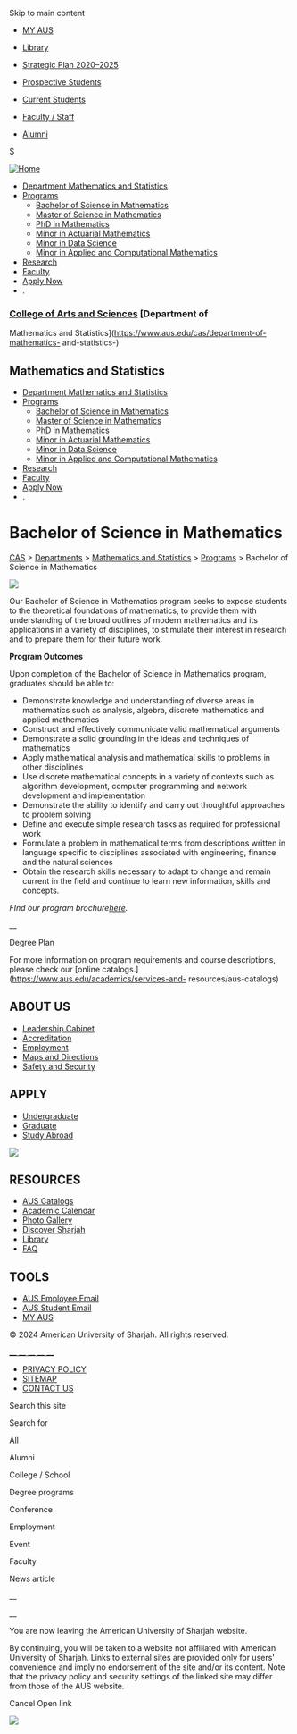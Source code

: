 Skip to main content

  * [MY AUS](https://my.aus.edu)
  * [Library](http://library.aus.edu/)
  * [Strategic Plan 2020–2025](https://www.aus.edu/about/aus-strategic-plan-2020-2025)

  * [Prospective Students](/prospective-students)
  * [Current Students](/current-students)
  * [Faculty / Staff](/faculty-and-staff)
  * [Alumni](/alumni)

S

[![Home](https://www.aus.edu/sites/default/files/aus-default-logo.png)](/
"Home")

  * [Department Mathematics and Statistics](/cas/department-of-mathematics-and-statistics-)
  * [Programs](/cas/department-of-mathematics-and-statistics?t=programs)
    * [Bachelor of Science in Mathematics](/cas/department-of-mathematics-and-statistics/bachelor-of-science-in-mathematics)
    * [Master of Science in Mathematics](/cas/department-of-mathematics-and-statistics/master-of-science-in-mathematics)
    * [PhD in Mathematics](/cas/department-of-mathematics-and-statistics/phd-in-mathematics-phd-mth)
    * [Minor in Actuarial Mathematics](/cas/department-of-mathematics-and-statistics/minor-in-actuarial-mathematics)
    * [Minor in Data Science](/cas/department-of-mathematics-and-statistics/minor-in-data-science)
    * [Minor in Applied and Computational Mathematics](/cas/department-of-mathematics-and-statistics/minor-in-applied-and-computational-mathematics)
  * [Research](/cas/department-of-mathematics-and-statistics?t=research)
  * [Faculty](/cas/department-of-mathematics-and-statistics?t=faculty)
  * [Apply Now](/apply)
  * .

### [College of Arts and Sciences](https://www.aus.edu/cas) [Department of
Mathematics and Statistics](https://www.aus.edu/cas/department-of-mathematics-
and-statistics-)

##  Mathematics and Statistics

  * [Department Mathematics and Statistics](/cas/department-of-mathematics-and-statistics-)
  * [Programs](/cas/department-of-mathematics-and-statistics?t=programs)
    * [Bachelor of Science in Mathematics](/cas/department-of-mathematics-and-statistics/bachelor-of-science-in-mathematics)
    * [Master of Science in Mathematics](/cas/department-of-mathematics-and-statistics/master-of-science-in-mathematics)
    * [PhD in Mathematics](/cas/department-of-mathematics-and-statistics/phd-in-mathematics-phd-mth)
    * [Minor in Actuarial Mathematics](/cas/department-of-mathematics-and-statistics/minor-in-actuarial-mathematics)
    * [Minor in Data Science](/cas/department-of-mathematics-and-statistics/minor-in-data-science)
    * [Minor in Applied and Computational Mathematics](/cas/department-of-mathematics-and-statistics/minor-in-applied-and-computational-mathematics)
  * [Research](/cas/department-of-mathematics-and-statistics?t=research)
  * [Faculty](/cas/department-of-mathematics-and-statistics?t=faculty)
  * [Apply Now](/apply)
  * .

# Bachelor of Science in Mathematics

[CAS](/cas) > [Departments](/cas/departments) > [Mathematics and
Statistics](/cas/department-of-mathematics-and-statistics) >
[Programs](/cas/department-of-mathematics-and-statistics?t=programs) >
Bachelor of Science in Mathematics

![](https://www.aus.edu/sites/default/files/bs_math.jpg)

Our Bachelor of Science in Mathematics program seeks to expose students to the
theoretical foundations of mathematics, to provide them with understanding of
the broad outlines of modern mathematics and its applications in a variety of
disciplines, to stimulate their interest in research and to prepare them for
their future work.

**Program Outcomes**

Upon completion of the Bachelor of Science in Mathematics program, graduates
should be able to:

  * Demonstrate knowledge and understanding of diverse areas in mathematics such as analysis, algebra, discrete mathematics and applied mathematics
  * Construct and effectively communicate valid mathematical arguments
  * Demonstrate a solid grounding in the ideas and techniques of mathematics
  * Apply mathematical analysis and mathematical skills to problems in other disciplines
  * Use discrete mathematical concepts in a variety of contexts such as algorithm development, computer programming and network development and implementation
  * Demonstrate the ability to identify and carry out thoughtful approaches to problem solving
  * Define and execute simple research tasks as required for professional work
  * Formulate a problem in mathematical terms from descriptions written in language specific to disciplines associated with engineering, finance and the natural sciences
  * Obtain the research skills necessary to adapt to change and remain current in the field and continue to learn new information, skills and concepts.

_FInd our program brochure[here](https://www.aus.edu/cas/brochures)._

__

Degree Plan

For more information on program requirements and course descriptions, please
check our [online catalogs.](https://www.aus.edu/academics/services-and-
resources/aus-catalogs)

## ABOUT US

  * [Leadership Cabinet](/administration)
  * [Accreditation](/about/aus-at-a-glance/accreditation)
  * [Employment](https://www.aus.edu/working-at-aus)
  * [Maps and Directions](/life-at-aus/around-campus/maps-and-directions)
  * [Safety and Security](/life-at-aus/around-campus/safety-and-security)

## APPLY

  * [Undergraduate](/admissions/bachelors-degrees)
  * [Graduate](/admissions/masters-degrees)
  * [Study Abroad](/academics/international-study-and-exchange)

![](/sites/all/themes/aus/images/foot-logo.png)

## RESOURCES

  * [AUS Catalogs](/academics/services-and-resources/aus-catalogs)
  * [Academic Calendar](/academics/services-and-resources/academic-calendar)
  * [Photo Gallery](/gallery/photos)
  * [Discover Sharjah](/about/visit-and-explore/discover-sharjah)
  * [Library](http://library.aus.edu/)
  * [FAQ](/faq)

## TOOLS

  * [AUS Employee Email ](http://email.aus.edu/)
  * [AUS Student Email ](https://studentmail.aus.edu )
  * [MY AUS](https://my.aus.edu)

© 2024 American University of Sharjah. All rights reserved.

[ __](https://www.facebook.com/ausharjah)[
__](https://www.twitter.com/AUSharjah)[
__](https://www.youtube.com/ausharjah)[
__](https://www.linkedin.com/school/20988/)[
__](https://www.instagram.com/ausharjah/)

  * [PRIVACY POLICY](/privacy)
  * [SITEMAP](/sitemap)
  * [CONTACT US](/contact)

Search this site

Search for

All

Alumni

College / School

Degree programs

Conference

Employment

Event

Faculty

News article

__

__

You are now leaving the American University of Sharjah website.

By continuing, you will be taken to a website not affiliated with American
University of Sharjah. Links to external sites are provided only for users'
convenience and imply no endorsement of the site and/or its content. Note that
the privacy policy and security settings of the linked site may differ from
those of the AUS website.

Cancel Open link

![](https://px.ads.linkedin.com/collect/?pid=4873385&fmt=gif)


